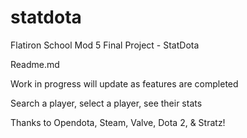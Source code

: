 # statdota
Flatiron School Mod 5 Final Project - StatDota

Readme.md

Work in progress will update as features are completed

Search a player, select a player, see their stats



Thanks to Opendota, Steam, Valve, Dota 2, & Stratz!
